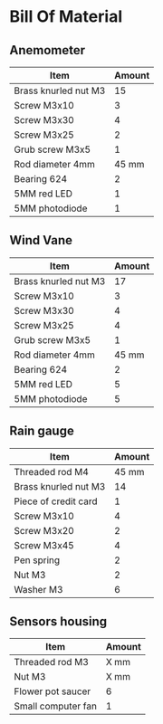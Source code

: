 Bill Of Material
================

Anemometer
----------
| Item			| Amount|
|-----------------------|-------|
| Brass knurled nut M3	| 15	|
| Screw M3x10		| 3	|
| Screw M3x30		| 4	|
| Screw M3x25		| 2	|
| Grub screw M3x5	| 1	|
| Rod diameter 4mm	| 45 mm	|
| Bearing 624		| 2	|
| 5MM red LED		| 1	|
| 5MM photodiode	| 1	|

Wind Vane
---------
| Item			| Amount|
|-----------------------|-------|
| Brass knurled nut M3	| 17	|
| Screw M3x10		| 3	|
| Screw M3x30		| 4	|
| Screw M3x25		| 4	|
| Grub screw M3x5	| 1	|
| Rod diameter 4mm	| 45 mm	|
| Bearing 624		| 2	|
| 5MM red LED		| 5	|
| 5MM photodiode	| 5	|

Rain gauge
----------
| Item			| Amount|
|-----------------------|-------|
| Threaded rod M4	| 45 mm	|
| Brass knurled nut M3	| 14	|
| Piece of credit card	| 1	|
| Screw M3x10		| 4	|
| Screw M3x20		| 2	|
| Screw M3x45		| 4	|
| Pen spring		| 2	|
| Nut M3		| 2	|
| Washer M3		| 6	|

Sensors housing
---------------
| Item			| Amount|
|-----------------------|-------|
| Threaded rod M3	| X mm	|
| Nut M3		| X mm	|
| Flower pot saucer	| 6	|
| Small computer fan	| 1	|

